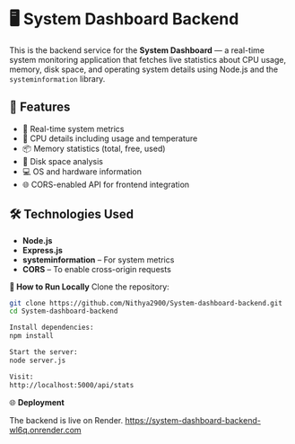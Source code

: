 # 🖥️ System Dashboard Backend

This is the backend service for the **System Dashboard** — a real-time system monitoring application that fetches live statistics about CPU usage, memory, disk space, and operating system details using Node.js and the `systeminformation` library.

## 🚀 Features

- 🔄 Real-time system metrics
- 🧠 CPU details including usage and temperature
- 📦 Memory statistics (total, free, used)
- 💽 Disk space analysis
- 💻 OS and hardware information
- 🌐 CORS-enabled API for frontend integration

## 🛠️ Technologies Used

- **Node.js**
- **Express.js**
- **systeminformation** – For system metrics
- **CORS** – To enable cross-origin requests

**🧪 How to Run Locally** 
Clone the repository:

```bash
git clone https://github.com/Nithya2900/System-dashboard-backend.git
cd System-dashboard-backend

Install dependencies: 
npm install

Start the server:
node server.js

Visit:
http://localhost:5000/api/stats
```
🌐 **Deployment**

The backend is live on Render.
https://system-dashboard-backend-wl6q.onrender.com

